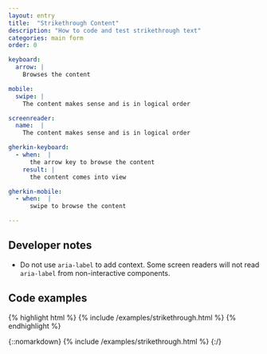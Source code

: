 ```yaml
---
layout: entry
title:  "Strikethrough Content"
description: "How to code and test strikethrough text"
categories: main form
order: 0

keyboard:
  arrow: |
    Browses the content

mobile:
  swipe: |
    The content makes sense and is in logical order

screenreader:
  name:  |
    The content makes sense and is in logical order

gherkin-keyboard: 
  - when:  |
      the arrow key to browse the content
    result: |
      the content comes into view

gherkin-mobile:
  - when:  |
      swipe to browse the content

---
```


## Developer notes

- Do not use `aria-label` to add context. Some screen readers will not read `aria-label` from non-interactive components.

## Code examples

{% highlight html %}
{% include /examples/strikethrough.html %}
{% endhighlight %}

{::nomarkdown}
<example>
{% include /examples/strikethrough.html %}
</example>
{:/}